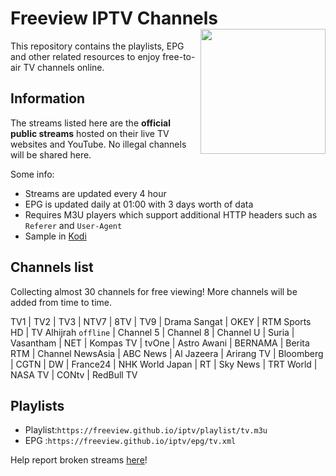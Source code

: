 # Freeview IPTV Channels <img align="right" src="http://freeview.github.io/iptv/freeview.png" width="200">
This repository contains the playlists, EPG and other related resources to enjoy free-to-air TV channels online.

## Information
The streams listed here are the **official public streams** hosted on their live TV websites and YouTube. No illegal channels will be shared here.

Some info:
* Streams are updated every 4 hour
* EPG is updated daily at 01:00 with 3 days worth of data
* Requires M3U players which support additional HTTP headers such as `Referer` and `User-Agent`
* Sample in [Kodi](https://www.youtube.com/watch?v=u5BUG6iQHUc)

## Channels list
Collecting almost 30 channels for free viewing! More channels will be added from time to time.

TV1 | TV2 | TV3 | NTV7 | 8TV | TV9 | Drama Sangat | OKEY | RTM Sports HD | TV Alhijrah `offline` | Channel 5  | Channel 8  | Channel U  | Suria  | Vasantham  | NET | Kompas TV | tvOne | Astro Awani  | BERNAMA  | Berita RTM | Channel NewsAsia  | ABC News | Al Jazeera | Arirang TV | Bloomberg  | CGTN | DW | France24 | NHK World Japan | RT | Sky News | TRT World | NASA TV | CONtv | RedBull TV

## Playlists
* Playlist:`https://freeview.github.io/iptv/playlist/tv.m3u`
* EPG     :`https://freeview.github.io/iptv/epg/tv.xml`

Help report broken streams [here](https://github.com/freeview/iptv/issues/new)!
